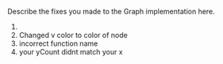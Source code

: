 Describe the fixes you made to the Graph implementation here.

1.
2. Changed v color to color of node
3. incorrect function name
4. your yCount didnt match your x